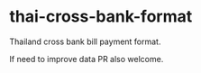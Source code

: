 # thai-cross-bank-format
Thailand cross bank bill payment format.

If need to improve data PR also welcome.
